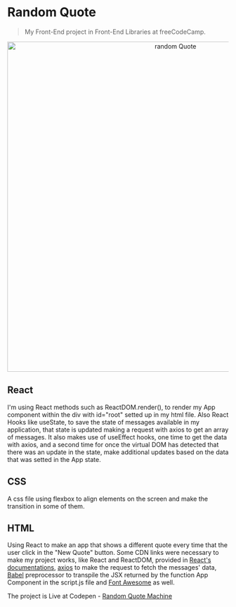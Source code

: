 # Random Quote

> My Front-End project in Front-End Libraries at freeCodeCamp. 

<p align="center">
  <img src="https://github.com/NietoCurcio/FCC-Random-Quote/blob/master/quoteMachineImage.png?raw=true" width="750" alt="random Quote">
</p>

## React
I'm using React methods such as ReactDOM.render(), to render my App component within the div with id="root" setted up in my html file.
Also React Hooks like useState, to save the state of messages available in my application, that state is updated making a request with axios to get
an array of messages. It also makes use of useEffect hooks, one time to get the data with axios, and a second time for once the virtual DOM has detected that
there was an update in the state, make additional updates based on the data that was setted in the App state.

## CSS
A css file using flexbox to align elements on the screen and make the transition in some of them.

## HTML

Using React to make an app that shows a different quote every time that the user click in the "New Quote" button. Some CDN links were necessary to make my project works, like 
React and ReactDOM, provided in [React's documentations](https://reactjs.org/docs/cdn-links.html), [axios](https://cdnjs.com/libraries/axios) to make the request to fetch
the messages' data, [Babel](https://babeljs.io/en/setup#installation) preprocessor to transpile the JSX returned by the function App Component in the script.js file and
[Font Awesome](https://cdnjs.com/libraries/font-awesome) as well.

The project is Live at Codepen - [Random Quote Machine](https://codepen.io/FelipeNieto/full/rNMYqwJ)
